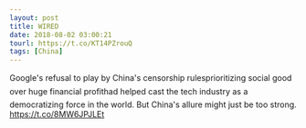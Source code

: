 ```yaml
---
layout: post
title: WIRED
date: 2018-08-02 03:00:21
tourl: https://t.co/KT14PZrouQ
tags: [China]
---
```

Google's refusal to play by China's censorship rulesprioritizing social good over huge financial profithad helped cast the tech industry as a democratizing force in the world. But China's allure might just be too strong. https://t.co/8MW6JPJLEt